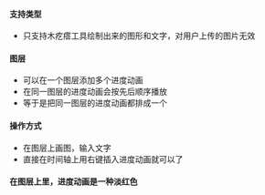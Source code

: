 #### 支持类型
- 只支持木疙瘩工具绘制出来的图形和文字，对用户上传的图片无效
#### 图层
- 可以在一个图层添加多个进度动画
- 在同一图层的进度动画会按先后顺序播放
- 等于是把同一图层的进度动画都排成一个
#### 操作方式
- 在图层上画图，输入文字
- 直接在时间轴上用右键插入进度动画就可以了
#### 在图层上里，进度动画是一种淡红色
